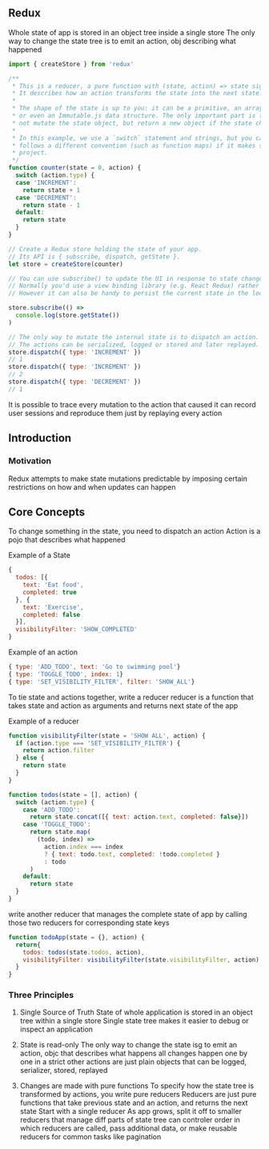 ## Redux

Whole state of app is stored in an object tree inside a single store
The only way to change the state tree is to emit an action, obj describing what happened

```js
import { createStore } from 'redux'

/**
 * This is a reducer, a pure function with (state, action) => state signature.
 * It describes how an action transforms the state into the next state.
 *
 * The shape of the state is up to you: it can be a primitive, an array, an object,
 * or even an Immutable.js data structure. The only important part is that you should
 * not mutate the state object, but return a new object if the state changes.
 *
 * In this example, we use a `switch` statement and strings, but you can use a helper that
 * follows a different convention (such as function maps) if it makes sense for your
 * project.
 */
function counter(state = 0, action) {
  switch (action.type) {
  case 'INCREMENT':
    return state + 1
  case 'DECREMENT':
    return state - 1
  default:
    return state
  }
}

// Create a Redux store holding the state of your app.
// Its API is { subscribe, dispatch, getState }.
let store = createStore(counter)

// You can use subscribe() to update the UI in response to state changes.
// Normally you'd use a view binding library (e.g. React Redux) rather than subscribe() directly.
// However it can also be handy to persist the current state in the localStorage.

store.subscribe(() =>
  console.log(store.getState())
)

// The only way to mutate the internal state is to dispatch an action.
// The actions can be serialized, logged or stored and later replayed.
store.dispatch({ type: 'INCREMENT' })
// 1
store.dispatch({ type: 'INCREMENT' })
// 2
store.dispatch({ type: 'DECREMENT' })
// 1
```

It is possible to trace every mutation to the action that caused it
can record user sessions and reproduce them just by replaying every action
## Introduction

### Motivation

Redux attempts to make state mutations predictable by imposing certain restrictions on how and when updates can happen

## Core Concepts

To change something in the state, you need to dispatch an action
Action is a pojo that describes what happened

Example of a State
```js
{
  todos: [{
    text: 'Eat food',
    completed: true
  }, {
    text: 'Exercise',
    completed: false
  }],
  visibilityFilter: 'SHOW_COMPLETED'
}
```

Example of an action
```js
{ type: 'ADD_TODO', text: 'Go to swimming pool'}
{ type: 'TOGGLE_TODO', index: 1}
{ type: 'SET_VISIBILITY_FILTER', filter: 'SHOW_ALL'}
```

To tie state and actions together, write a reducer
reducer is a function that takes state and action as arguments and returns next state of the app

Example of a reducer
```js
function visibilityFilter(state = 'SHOW ALL', action) {
  if (action.type === 'SET_VISIBILITY_FILTER') {
    return action.filter
  } else {
    return state
  }
}

function todos(state = [], action) {
  switch (action.type) {
    case 'ADD_TODO':
      return state.concat([{ text: action.text, completed: false}])
    case 'TOGGLE_TODO':
      return state.map(
        (todo, index) =>
          action.index === index
          ? { text: todo.text, completed: !todo.completed }
          : todo
      )
    default:
      return state
  }
}
```

write another reducer that manages the complete state of app by calling those two reducers
for corresponding state keys

```js
function todoApp(state = {}, action) {
  return{
    todos: todos(state.todos, action),
    visibilityFilter: visibilityFilter(state.visibilityFilter, action)
  }
}
```

### Three Principles

1. Single Source of Truth
    State of whole application is stored in an object tree within a single store
    Single state tree makes it easier to debug or inspect an application

2. State is read-only
    The only way to change the state isg to emit an action, objc that describes what happens
    all changes happen one by one in a strict other
    actions are just plain objects that can be logged, serializer, stored, replayed


3. Changes are made with pure functions
     To specify how the state tree is transformed by actions, you write pure reducers
     Reducers are just pure functions that take previous state and an action, and returns the next state
     Start with a single reducer
     As app grows, split it off to smaller reducers that manage diff parts of state tree
     can controler order in which reducers are called, pass additional data, or make reusable reducers for common tasks like pagination

